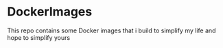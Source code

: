 # DockerImages

This repo contains some Docker images that i build to simplify my life and hope to simplify yours
